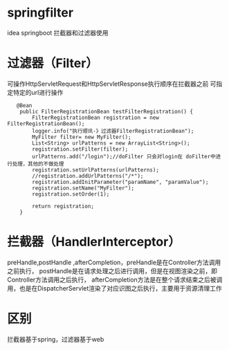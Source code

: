 # springfilter
idea springboot 拦截器和过滤器使用
# 过滤器（Filter）
可操作HttpServletRequest和HttpServletResponse执行顺序在拦截器之前
可指定特定的url进行操作
```
   @Bean
    public FilterRegistrationBean testFilterRegistration() {
        FilterRegistrationBean registration = new FilterRegistrationBean();
        logger.info("执行顺讯-》过滤器FilterRegistrationBean");
        MyFilter filter= new MyFilter();
        List<String> urlPatterns = new ArrayList<String>();
        registration.setFilter(filter);
        urlPatterns.add("/login");//doFilter 只会对login在 doFilter中进行处理，其他的不做处理
        registration.setUrlPatterns(urlPatterns);
        //registration.addUrlPatterns("/*");
        registration.addInitParameter("paramName", "paramValue");
        registration.setName("MyFilter");
        registration.setOrder(1);

        return registration;
    }
```

# 拦截器（HandlerInterceptor）
preHandle,postHandle ,afterCompletion，preHandle是在Controller方法调用之前执行，
postHandle是在请求处理之后进行调用，但是在视图渲染之前，即Controller方法调用之后执行，
afterCompletion方法是在整个请求结束之后被调用，也是在DispatcherServlet渲染了对应识图之后执行，主要用于资源清理工作

# 区别
拦截器基于spring，过滤器基于web

